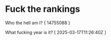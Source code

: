 # Fuck the rankings

Who the hell am I?
{ 14755088 }

What fucking year is it?
[ 2025-03-17T11:26:40Z ]
